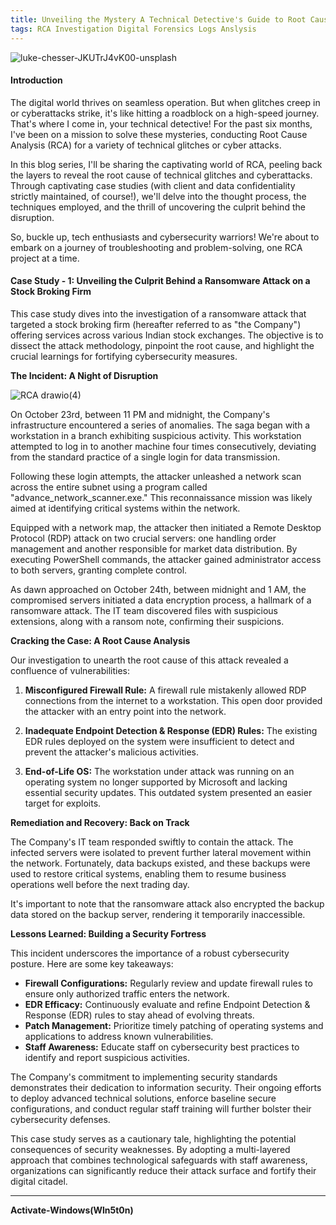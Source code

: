 ```yaml
---
title: Unveiling the Mystery A Technical Detective's Guide to Root Cause Analysis
tags: RCA Investigation Digital Forensics Logs Anslysis
---
```


![luke-chesser-JKUTrJ4vK00-unsplash](https://github.com/Wln5t0n/blogs/assets/85233203/4a1bc135-0748-423a-906b-f08948dc4524)


#### Introduction

The digital world thrives on seamless operation. But when glitches creep in or cyberattacks strike, it's like hitting a roadblock on a high-speed journey. That's where I come in, your technical detective! For the past six months, I've been on a mission to solve these mysteries, conducting Root Cause Analysis (RCA) for a variety of technical glitches or cyber attacks.

In this blog series, I'll be sharing the captivating world of RCA, peeling back the layers to reveal the root cause of technical glitches and cyberattacks. Through captivating case studies (with client and data confidentiality strictly maintained, of course!), we'll delve into the thought process, the techniques employed, and the thrill of uncovering the culprit behind the disruption.

So, buckle up, tech enthusiasts and cybersecurity warriors! We're about to embark on a journey of troubleshooting and problem-solving, one RCA project at a time.

#### Case Study - 1: Unveiling the Culprit Behind a Ransomware Attack on a Stock Broking Firm

This case study dives into the investigation of a ransomware attack that targeted a stock broking firm (hereafter referred to as "the Company") offering services across various Indian stock exchanges. The objective is to dissect the attack methodology, pinpoint the root cause, and highlight the crucial learnings for fortifying cybersecurity measures.

**The Incident: A Night of Disruption**

![RCA drawio(4)](https://github.com/Wln5t0n/blogs/assets/85233203/b5e7938a-32a9-41f3-b9e6-831a12627a67)


On October 23rd, between 11 PM and midnight, the Company's infrastructure encountered a series of anomalies. The saga began with a workstation in a branch exhibiting suspicious activity. This workstation attempted to log in to another machine four times consecutively, deviating from the standard practice of a single login for data transmission.

Following these login attempts, the attacker unleashed a network scan across the entire subnet using a program called "advance_network_scanner.exe." This reconnaissance mission was likely aimed at identifying critical systems within the network.

Equipped with a network map, the attacker then initiated a Remote Desktop Protocol (RDP) attack on two crucial servers: one handling order management and another responsible for market data distribution. By executing PowerShell commands, the attacker gained administrator access to both servers, granting complete control.

As dawn approached on October 24th, between midnight and 1 AM, the compromised servers initiated a data encryption process, a hallmark of a ransomware attack. The IT team discovered files with suspicious extensions, along with a ransom note, confirming their suspicions.

**Cracking the Case: A Root Cause Analysis**

Our investigation to unearth the root cause of this attack revealed a confluence of vulnerabilities:

1. **Misconfigured Firewall Rule:** A firewall rule mistakenly allowed RDP connections from the internet to a workstation. This open door provided the attacker with an entry point into the network.
    
2. **Inadequate Endpoint Detection & Response (EDR) Rules:** The existing EDR rules deployed on the system were insufficient to detect and prevent the attacker's malicious activities.
    
3. **End-of-Life OS:** The workstation under attack was running on an operating system no longer supported by Microsoft and lacking essential security updates. This outdated system presented an easier target for exploits.
    

**Remediation and Recovery: Back on Track**

The Company's IT team responded swiftly to contain the attack. The infected servers were isolated to prevent further lateral movement within the network. Fortunately, data backups existed, and these backups were used to restore critical systems, enabling them to resume business operations well before the next trading day.

It's important to note that the ransomware attack also encrypted the backup data stored on the backup server, rendering it temporarily inaccessible.

**Lessons Learned: Building a Security Fortress**

This incident underscores the importance of a robust cybersecurity posture. Here are some key takeaways:

- **Firewall Configurations:** Regularly review and update firewall rules to ensure only authorized traffic enters the network.
- **EDR Efficacy:** Continuously evaluate and refine Endpoint Detection & Response (EDR) rules to stay ahead of evolving threats.
- **Patch Management:** Prioritize timely patching of operating systems and applications to address known vulnerabilities.
- **Staff Awareness:** Educate staff on cybersecurity best practices to identify and report suspicious activities.

The Company's commitment to implementing security standards demonstrates their dedication to information security. Their ongoing efforts to deploy advanced technical solutions, enforce baseline secure configurations, and conduct regular staff training will further bolster their cybersecurity defenses.

This case study serves as a cautionary tale, highlighting the potential consequences of security weaknesses. By adopting a multi-layered approach that combines technological safeguards with staff awareness, organizations can significantly reduce their attack surface and fortify their digital citadel.

---

**Activate-Windows(Wln5t0n)**

